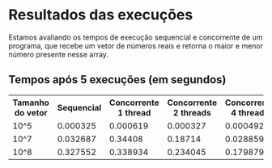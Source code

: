 <h1>Resultados das execuções</h1>

Estamos avaliando os tempos de execução sequencial e concorrente de um programa,
que recebe um vetor de números reais e retorna o maior e menor número presente nesse array.

## Tempos após 5 execuções (em segundos)

<table>
  
  <tr>
    <th>Tamanho do vetor</th>
    <th>Sequencial</th>
    <th>Concorrente 1 thread</th>
    <th>Concorrente 2 threads</th>
    <th>Concorrente 4 threads</th>
  </tr>
  <tr>
    <td>10^5</td>
    <td>0.000325</td>
    <td>0.000619</td>
    <td>0.000327</td>
    <td>0.000492</td>
  </tr>
  <tr>
    <td>10^7</td>
    <td>0.032687</td>
    <td>0.34408</td>
    <td>0.18714</td>
    <td>0.028859</td>
  </tr>
  <tr>
    <td>10^8</td>
    <td>0.327552</td>
    <td>0.338934</td>
    <td>0.234045</td>
    <td>0.179879</td>
  </tr>
</table>
